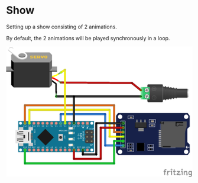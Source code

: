 # Show

Setting up a show consisting of 2 animations.

By default, the 2 animations will be played synchronously in a loop.

![Arduino Nano with servo](../../images/arduino-nano-with-sd-module.png)

